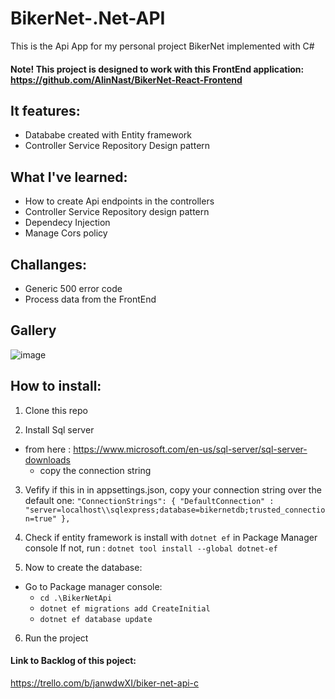 # BikerNet-.Net-API
This is the Api App for my personal project BikerNet implemented with C#

#### Note! This project is designed to work with this FrontEnd application: https://github.com/AlinNast/BikerNet-React-Frontend

## It features:
- Datababe created with Entity framework
- Controller Service Repository Design pattern

## What I've learned:
- How to create Api endpoints in the controllers
- Controller Service Repository design pattern
- Dependecy Injection
- Manage Cors policy

## Challanges:
- Generic 500 error code
- Process data from the FrontEnd

## Gallery
![image](https://user-images.githubusercontent.com/70013669/184984657-5b8d249a-deda-41b8-aa5e-0405b2090106.png)



## How to install:
1. Clone this repo

2. Install Sql server 
  - from here : https://www.microsoft.com/en-us/sql-server/sql-server-downloads
    - copy the connection string 

3. Vefify if this in in appsettings.json, copy your connection string over the default one:
`"ConnectionStrings": {
    "DefaultConnection" : "server=localhost\\sqlexpress;database=bikernetdb;trusted_connection=true"
  },`

4. Check if entity framework is install with `dotnet ef` in Package Manager console
If not, run : `dotnet tool install --global dotnet-ef`

5. Now to create the database: 
  - Go to Package manager console:
    - `cd .\BikerNetApi`
    - `dotnet ef migrations add CreateInitial`
    - `dotnet ef database update`

6. Run the project


#### Link to Backlog of this poject:
https://trello.com/b/janwdwXI/biker-net-api-c


<!-- questions:  

what does everything in program do
what is to know about controllers
have sql server installed
all about DpIn
all about cors
sql server management studio optional

make sure this""ConnectionStrings": {
    "DefaultConnection" : "server=localhost\\sqlexpress;database=bikernetdb;trusted_connection=true"
  }," is in appsettings.json

  do dotnet ef in PM if not do dotnet tool install --global dotnet-ef

  now create migration:
  in PM 
  cd .\BikerNetApi
  dotnet ef migrations add CreateInitial
  dotnet ef database update
  you can now see db in sql server managment studio

-->
